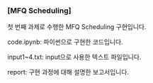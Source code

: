 ### [MFQ Scheduling]

첫 번째 과제로 수행한 MFQ Scheduling 구현입니다.

code.ipynb: 파이썬으로 구현한 코드입니다.

input1~4.txt: input으로 사용한 텍스트 파일입니다.

report: 구현 과정에 대해 설명한 보고서입니다.

